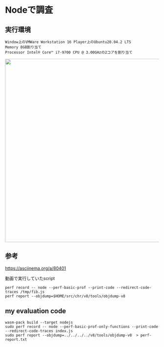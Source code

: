 # Nodeで調査

## 実行環境

```
Window上のVMWare Workstation 16 Player上のUbuntu20.04.2 LTS
Memory 8GB割り当て
Processor Intel® Core™ i7-9700 CPU @ 3.00GHzの2コアを割り当て
```

<img src="https://user-images.githubusercontent.com/49422601/119885136-63670080-bf6c-11eb-8948-6f6aa17e5a34.png" width="600px">


## 参考
https://asciinema.org/a/80401

動画で実行していたscript
```
perf record -- node --perf-basic-prof --print-code --redirect-code-traces /tmp/fib.js
perf report --objdump=$HOME/src/chr/v8/tools/objdump-v8
```
 
## my evaluation code
```
wasm-pack build --target nodejs
sudo perf record -- node --perf-basic-prof-only-functions --print-code --redirect-code-traces index.js
sudo perf report --objdump=../../../../v8/tools/objdump-v8  > perf-report.txt
```

